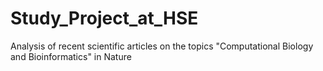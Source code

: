 # Study_Project_at_HSE
Analysis of recent scientific articles on the topics "Computational Biology and Bioinformatics" in Nature
